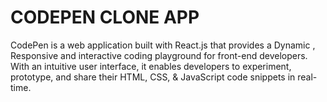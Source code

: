 # CODEPEN CLONE APP

CodePen is a web application built with React.js that provides a Dynamic , Responsive and interactive coding playground for front-end developers. With an intuitive user interface, it enables developers to experiment, prototype, and share their HTML, CSS, & JavaScript code snippets in real-time.
